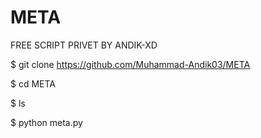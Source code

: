 # META
FREE SCRIPT PRIVET BY ANDIK-XD

$ git clone https://github.com/Muhammad-Andik03/META

$ cd META

$ ls

$ python meta.py
